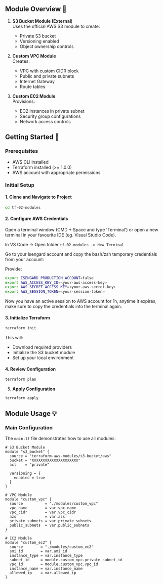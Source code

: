 
## Module Overview 📘

1. **S3 Bucket Module (External)**  
   Uses the official AWS S3 module to create:
   - Private S3 bucket
   - Versioning enabled
   - Object ownership controls

2. **Custom VPC Module**  
   Creates:
   - VPC with custom CIDR block
   - Public and private subnets
   - Internet Gateway
   - Route tables

3. **Custom EC2 Module**  
   Provisions:
   - EC2 instances in private subnet
   - Security group configurations
   - Network access controls

## Getting Started 🚀

### Prerequisites
- AWS CLI installed
- Terraform installed (>= 1.0.0)
- AWS account with appropriate permissions

### Initial Setup

#### 1. **Clone and Navigate to Project**

```bash
cd tf-02-modules
```

#### 2. **Configure AWS Credentials**

Open a terminal window (CMD + Space and type 'Terminal') or open a new terminal in your favourite IDE (eg. Visual Studio Code).

In VS Code -> Open folder `tf-02-modules -> New Terminal`

Go to your Isengard account and copy the bash/zsh temporary credentials from your account:

Provide:

```sh
export ISENGARD_PRODUCTION_ACCOUNT=false
export AWS_ACCESS_KEY_ID=<your-aws-access-key>
export AWS_SECRET_ACCESS_KEY=<your-aws-secret-key>
export AWS_SESSION_TOKEN=<your-session-token>
```

Now you have an active session to AWS account for 1h, anytime it expires, make sure to copy the credentials into the terminal again.

#### 3. **Initialize Terraform**

```bash
terraform init
```

This will:
- Download required providers
- Initialize the S3 bucket module
- Set up your local environment

#### 4. **Review Configuration**

```bash
terraform plan
```

5. **Apply Configuration**

```bash
terraform apply
```

## Module Usage 💡

### Main Configuration

The `main.tf` file demonstrates how to use all modules:

```hcl
# S3 Bucket Module
module "s3_bucket" {
  source = "terraform-aws-modules/s3-bucket/aws"
  bucket = "XXXXXXXXXXXXXXXXXXXXX"
  acl    = "private"
  
  versioning = {
    enabled = true
  }
}

# VPC Module
module "custom_vpc" {
  source          = "./modules/custom_vpc"
  vpc_name        = var.vpc_name
  vpc_cidr        = var.vpc_cidr
  azs             = var.azs
  private_subnets = var.private_subnets
  public_subnets  = var.public_subnets
}

# EC2 Module
module "custom_ec2" {
  source        = "./modules/custom_ec2"
  ami_id        = var.ami_id
  instance_type = var.instance_type
  subnet_id     = module.custom_vpc.private_subnet_id
  vpc_id        = module.custom_vpc.vpc_id
  instance_name = var.instance_name
  allowed_ip    = var.allowed_ip
}
